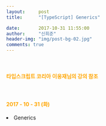 ```yaml
---
layout:     post
title:      "[TypeScript] Generics"

date:       2017-10-31 11:55:00
author:     "신희준"
header-img: "img/post-bg-02.jpg"
comments: true
---
```


<meta name="description" content="Spring스프링 애너테이션 Annotation정리 @Autowired,@Qualifier,@Resource,@Component,@PostConstruct,@Aspect
,@AOP,@POINTCUT,@AROUND,@ADVICE,@RequestMapping,@REPOSITORY,@SERVICE,@COMPONENT
">
<br>
<H4 style ="font-weight:bold; color:orange;"> 타입스크립트 코리아 이웅재님의 강의 참조</H4>
<br>
<H4 style ="font-weight:bold; color : orange">2017 - 10 - 31 (화)</H4>
<li>Generics</li>

<br>
